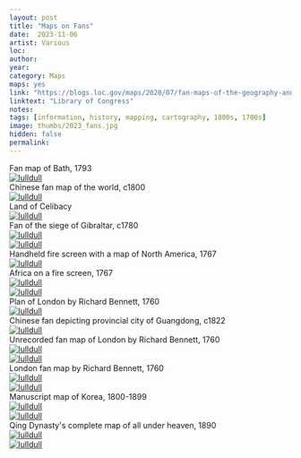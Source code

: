 ```yaml
---
layout: post
title: "Maps on Fans"
date:  2023-11-06
artist: Various
loc: 
author: 
year: 
category: Maps
maps: yes
link: "https://blogs.loc.gov/maps/2020/07/fan-maps-of-the-geography-and-map-division/"
linktext: "Library of Congress"
notes: 
tags: [information, history, mapping, cartography, 1800s, 1700s]
image: thumbs/2023_fans.jpg
hidden: false
permalink:
---
```




<div class="image_caption">
Fan map of Bath, 1793
</div>

<div class="post_image">
	<a href="{{ site.baseurl }}/images/posts/2023_fans/001.jpg" target="_blank">
	<img src="{{ site.baseurl }}/images/posts/2023_fans/001.jpg" alt="lulldull"></a>
</div>

<div class="image_caption">
Chinese fan map of the world, c1800
</div>

<div class="post_image">
	<a href="{{ site.baseurl }}/images/posts/2023_fans/002.jpg" target="_blank">
	<img src="{{ site.baseurl }}/images/posts/2023_fans/002.jpg" alt="lulldull"></a>
</div>

<div class="image_caption">
Land of Celibacy
</div>

<div class="post_image">
	<a href="{{ site.baseurl }}/images/posts/2023_fans/003.jpg" target="_blank">
	<img src="{{ site.baseurl }}/images/posts/2023_fans/003.jpg" alt="lulldull"></a>
</div>


<div class="image_caption">
Fan of the siege of Gibraltar, c1780
</div>

<div class="post_image">
	<a href="{{ site.baseurl }}/images/posts/2023_fans/004.jpg" target="_blank">
	<img src="{{ site.baseurl }}/images/posts/2023_fans/004.jpg" alt="lulldull"></a>
</div>

<div class="post_image">
	<a href="{{ site.baseurl }}/images/posts/2023_fans/004b.jpg" target="_blank">
	<img src="{{ site.baseurl }}/images/posts/2023_fans/004b.jpg" alt="lulldull"></a>
</div>


<div class="image_caption">
Handheld fire screen with a map of North America, 1767
</div>

<div class="post_image">
	<a href="{{ site.baseurl }}/images/posts/2023_fans/005.jpg" target="_blank">
	<img src="{{ site.baseurl }}/images/posts/2023_fans/005.jpg" alt="lulldull"></a>
</div>


<div class="image_caption">
Africa on a fire screen, 1767
</div>

<div class="post_image">
	<a href="{{ site.baseurl }}/images/posts/2023_fans/006.jpg" target="_blank">
	<img src="{{ site.baseurl }}/images/posts/2023_fans/006.jpg" alt="lulldull"></a>
</div>

<div class="post_image">
	<a href="{{ site.baseurl }}/images/posts/2023_fans/006b.jpg" target="_blank">
	<img src="{{ site.baseurl }}/images/posts/2023_fans/006b.jpg" alt="lulldull"></a>
</div>



<div class="image_caption">
Plan of London by Richard Bennett, 1760
</div>

<div class="post_image">
	<a href="{{ site.baseurl }}/images/posts/2023_fans/007.jpg" target="_blank">
	<img src="{{ site.baseurl }}/images/posts/2023_fans/007.jpg" alt="lulldull"></a>
</div>


<div class="image_caption">
Chinese fan depicting provincial city of Guangdong, c1822
</div>

<div class="post_image">
	<a href="{{ site.baseurl }}/images/posts/2023_fans/008.jpg" target="_blank">
	<img src="{{ site.baseurl }}/images/posts/2023_fans/008.jpg" alt="lulldull"></a>
</div>


<div class="image_caption">
Unrecorded fan map of London by Richard Bennett, 1760
</div>


<div class="post_image">
	<a href="{{ site.baseurl }}/images/posts/2023_fans/009.jpg" target="_blank">
	<img src="{{ site.baseurl }}/images/posts/2023_fans/009.jpg" alt="lulldull"></a>
</div>

<div class="post_image">
	<a href="{{ site.baseurl }}/images/posts/2023_fans/009b.jpg" target="_blank">
	<img src="{{ site.baseurl }}/images/posts/2023_fans/009b.jpg" alt="lulldull"></a>
</div>




<div class="image_caption">
London fan map by Richard Bennett, 1760
</div>


<div class="post_image">
	<a href="{{ site.baseurl }}/images/posts/2023_fans/010.jpg" target="_blank">
	<img src="{{ site.baseurl }}/images/posts/2023_fans/010.jpg" alt="lulldull"></a>
</div>

<div class="post_image">
	<a href="{{ site.baseurl }}/images/posts/2023_fans/010b.jpg" target="_blank">
	<img src="{{ site.baseurl }}/images/posts/2023_fans/010b.jpg" alt="lulldull"></a>
</div>


<div class="image_caption">
Manuscript map of Korea, 1800-1899
</div>


<div class="post_image">
	<a href="{{ site.baseurl }}/images/posts/2023_fans/011.jpg" target="_blank">
	<img src="{{ site.baseurl }}/images/posts/2023_fans/011.jpg" alt="lulldull"></a>
</div>

<div class="post_image">
	<a href="{{ site.baseurl }}/images/posts/2023_fans/011b.jpg" target="_blank">
	<img src="{{ site.baseurl }}/images/posts/2023_fans/011b.jpg" alt="lulldull"></a>
</div>

<div class="image_caption">
Qing Dynasty's complete map of all under heaven, 1890
</div>


<div class="post_image">
	<a href="{{ site.baseurl }}/images/posts/2023_fans/012.jpg" target="_blank">
	<img src="{{ site.baseurl }}/images/posts/2023_fans/012.jpg" alt="lulldull"></a>
</div>

<div class="post_image">
	<a href="{{ site.baseurl }}/images/posts/2023_fans/012b.jpg" target="_blank">
	<img src="{{ site.baseurl }}/images/posts/2023_fans/012b.jpg" alt="lulldull"></a>
</div>







